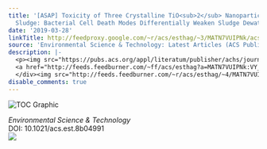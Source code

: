 ```yaml
---
title: '[ASAP] Toxicity of Three Crystalline TiO<sub>2</sub> Nanoparticles in Activated
  Sludge: Bacterial Cell Death Modes Differentially Weaken Sludge Dewaterability'
date: '2019-03-28'
linkTitle: http://feedproxy.google.com/~r/acs/esthag/~3/MATN7VUIPNk/acs.est.8b04991
source: 'Environmental Science & Technology: Latest Articles (ACS Publications)'
description: |-
  <p><img src="https://pubs.acs.org/appl/literatum/publisher/achs/journals/content/esthag/0/esthag.ahead-of-print/acs.est.8b04991/20190328/images/medium/es-2018-049914_0010.gif" alt="TOC Graphic"/></p><div><cite>Environmental Science & Technology</cite></div><div>DOI: 10.1021/acs.est.8b04991</div><div class="feedflare">
  <a href="http://feeds.feedburner.com/~ff/acs/esthag?a=MATN7VUIPNk:VY_CjM-I_d0:yIl2AUoC8zA"><img src="http://feeds.feedburner.com/~ff/acs/esthag?d=yIl2AUoC8zA" border="0"></img></a>
  </div><img src="http://feeds.feedburner.com/~r/acs/esthag/~4/MATN7VUIPNk" height="1" width="1" ...
disable_comments: true
---
```

<p><img src="https://pubs.acs.org/appl/literatum/publisher/achs/journals/content/esthag/0/esthag.ahead-of-print/acs.est.8b04991/20190328/images/medium/es-2018-049914_0010.gif" alt="TOC Graphic"/></p><div><cite>Environmental Science & Technology</cite></div><div>DOI: 10.1021/acs.est.8b04991</div><div class="feedflare">
<a href="http://feeds.feedburner.com/~ff/acs/esthag?a=MATN7VUIPNk:VY_CjM-I_d0:yIl2AUoC8zA"><img src="http://feeds.feedburner.com/~ff/acs/esthag?d=yIl2AUoC8zA" border="0"></img></a>
</div><img src="http://feeds.feedburner.com/~r/acs/esthag/~4/MATN7VUIPNk" height="1" width="1" ...
